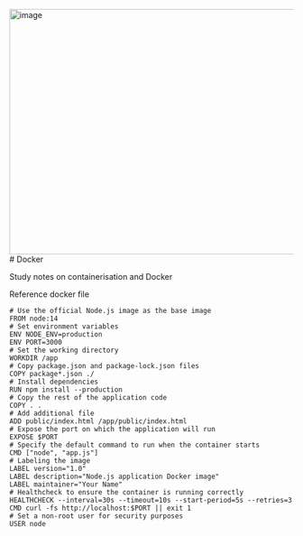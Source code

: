 <img width="783" height="435" alt="image" src="https://github.com/user-attachments/assets/5c063e05-e627-4c21-8d0c-f3ffad2821b2" /># Docker

Study notes on containerisation and Docker

Reference docker file
```
# Use the official Node.js image as the base image
FROM node:14
# Set environment variables
ENV NODE_ENV=production
ENV PORT=3000
# Set the working directory
WORKDIR /app
# Copy package.json and package-lock.json files
COPY package*.json ./
# Install dependencies
RUN npm install --production
# Copy the rest of the application code
COPY . .
# Add additional file
ADD public/index.html /app/public/index.html
# Expose the port on which the application will run
EXPOSE $PORT
# Specify the default command to run when the container starts
CMD ["node", "app.js"]
# Labeling the image
LABEL version="1.0"
LABEL description="Node.js application Docker image"
LABEL maintainer="Your Name"
# Healthcheck to ensure the container is running correctly
HEALTHCHECK --interval=30s --timeout=10s --start-period=5s --retries=3 CMD curl -fs http://localhost:$PORT || exit 1
# Set a non-root user for security purposes
USER node
```
